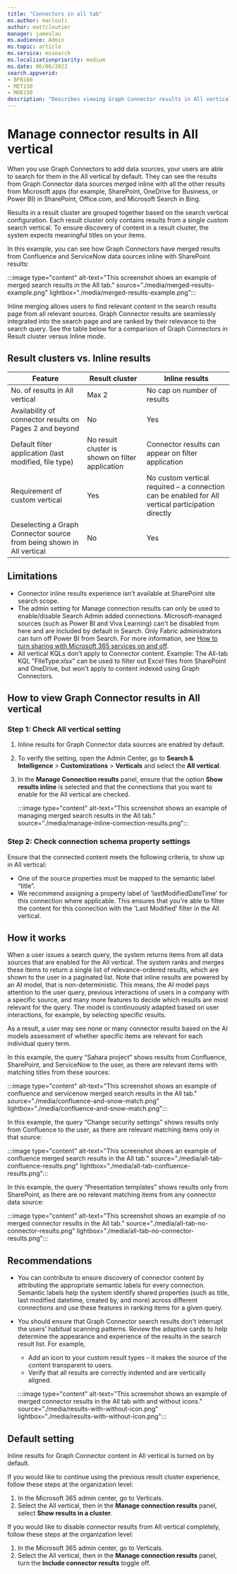 ```yaml
---
title: "Connectors in all tab"
ms.author: maclouti
author: mattcloutier
manager: jameslau
ms.audience: Admin
ms.topic: article
ms.service: mssearch
ms.localizationpriority: medium
ms.date: 06/08/2023
search.appverid:
- BFB160
- MET150
- MOE150
description: "Describes viewing Graph Connector results in All vertical."
---
```

# Manage connector results in All vertical

When you use Graph Connectors to add data sources, your users are able to search for them in the All vertical by default. They can see the results from Graph Connector data sources merged inline with all the other results from Microsoft apps (for example, SharePoint, OneDrive for Business, or Power BI) in SharePoint, Office.com, and Microsoft Search in Bing. 

Results in a result cluster are grouped together based on the search vertical configuration. Each result cluster only contains results from a single custom search vertical. To ensure discovery of content in a result cluster, the system expects meaningful titles on your items.

In this example, you can see how Graph Connectors have merged results from Confluence and ServiceNow data sources inline with SharePoint results:  

:::image type="content" alt-text="This screenshot shows an example of merged search results in the All tab." source="./media/merged-results-example.png" lightbox="./media/merged-results-example.png":::

Inline merging allows users to find relevant content in the search results page from all relevant sources. Graph Connector results are seamlessly integrated into the search page and are ranked by their relevance to the search query. See the table below for a comparison of Graph Connectors in Result cluster versus Inline mode. 

## Result clusters vs. Inline results 

Feature | Result cluster | Inline results
--- | --- | ---
No. of results in All vertical | Max 2 | No cap on number of results |
Availability of connector results on Pages 2 and beyond | No | Yes |
Default filter application (last modified, file type) | No result cluster is shown on filter application | Connector results can appear on filter application |
Requirement of custom vertical | Yes | No custom vertical required – a connection can be enabled for All vertical participation directly |
Deselecting a Graph Connector source from being shown in All vertical | No | Yes |

## Limitations

* Connector inline results experience isn't available at SharePoint site search scope.
* The admin setting for Manage connection results can only be used to enable/disable Search Admin added connections. Microsoft-managed sources (such as Power BI and Viva Learning) can't be disabled from here and are included by default in Search. Only Fabric administrators can turn off Power BI from Search. For more information, see [How to turn sharing with Microsoft 365 services on and off](/fabric/admin/admin-share-power-bi-metadata-microsoft-365-services#how-to-turn-sharing-with-microsoft-365-services-on-and-off).
* All vertical KQLs don't apply to Connector content. Example: The All-tab KQL "FIleType:xlsx" can be used to filter out Excel files from SharePoint and OneDrive, but won't apply to content indexed using Graph Connectors.

## How to view Graph Connector results in All vertical 

### Step 1: Check All vertical setting
1. Inline results for Graph Connector data sources are enabled by default.  
2. To verify the setting, open the Admin Center, go to **Search & Intelligence** > **Customizations** > **Verticals** and select the **All vertical**.
3. In the **Manage Connection results** panel, ensure that the option **Show results inline** is selected and that the connections that you want to enable for the All vertical are checked. 

   :::image type="content" alt-text="This screenshot shows an example of managing merged search results in the All tab." source="./media/manage-inline-connection-results.png":::

### Step 2: Check connection schema property settings

Ensure that the connected content meets the following criteria, to show up in All vertical: 
* One of the source properties must be mapped to the semantic label “title”. 
* We recommend assigning a property label of 'lastModifiedDateTime' for this connection where applicable. This ensures that you're able to filter the content for this connection with the 'Last Modified' filter in the All vertical. 

## How it works

When a user issues a search query, the system returns items from all data sources that are enabled for the All vertical. The system ranks and merges these items to return a single list of relevance-ordered results, which are shown to the user in a paginated list. Note that inline results are powered by an AI model, that is non-deterministic. This means, the AI model pays attention to the user query, previous interactions of users in a company with a specific source, and many more features to decide which results are most relevant for the query. The model is continuously adapted based on user interactions, for example, by selecting specific results. 

As a result, a user may see none or many connector results based on the AI models assessment of whether specific items are relevant for each individual query term. 

In this example, the query “Sahara project” shows results from Confluence, SharePoint, and ServiceNow to the user, as there are relevant items with matching titles from these sources: 

:::image type="content" alt-text="This screenshot shows an example of confluence and servicenow merged search results in the All tab." source="./media/confluence-and-snow-match.png" lightbox="./media/confluence-and-snow-match.png":::

In this example, the query “Change security settings” shows results only from Confluence to the user, as there are relevant matching items only in that source: 

:::image type="content" alt-text="This screenshot shows an example of confluence merged search results in the All tab." source="./media/all-tab-confluence-results.png" lightbox="./media/all-tab-confluence-results.png":::

In this example, the query “Presentation templates” shows results only from SharePoint, as there are no relevant matching items from any connector data source: 

:::image type="content" alt-text="This screenshot shows an example of no merged connector results in the All tab." source="./media/all-tab-no-connector-results.png" lightbox="./media/all-tab-no-connector-results.png":::

## Recommendations

* You can contribute to ensure discovery of connector content by attributing the appropriate semantic labels for every connection. Semantic labels help the system identify shared properties (such as title, last modified datetime, created by, and more) across different connections and use these features in ranking items for a given query. 
* You should ensure that Graph Connector search results don't interrupt the users’ habitual scanning patterns. Review the adaptive cards to help determine the appearance and experience of the results in the search result list. For example, 
  * Add an icon to your custom result types – it makes the source of the content transparent to users. 
  * Verify that all results are correctly indented and are vertically aligned.  

  :::image type="content" alt-text="This screenshot shows an example of merged connector results in the All tab with and without icons." source="./media/results-with-without-icon.png" lightbox="./media/results-with-without-icon.png":::

## Default setting

Inline results for Graph Connector content in All vertical is turned on by default. 

If you would like to continue using the previous result cluster experience, follow these steps at the organization level: 

1. In the Microsoft 365 admin center, go to Verticals. 
2. Select the All vertical, then in the **Manage connection results** panel, select **Show results in a cluster**.

If you would like to disable connector results from All vertical completely, follow these steps at the organization level: 

1. In the Microsoft 365 admin center, go to Verticals. 
2. Select the All vertical, then in the **Manage connection results** panel, turn the **Include connector results** toggle off. 

